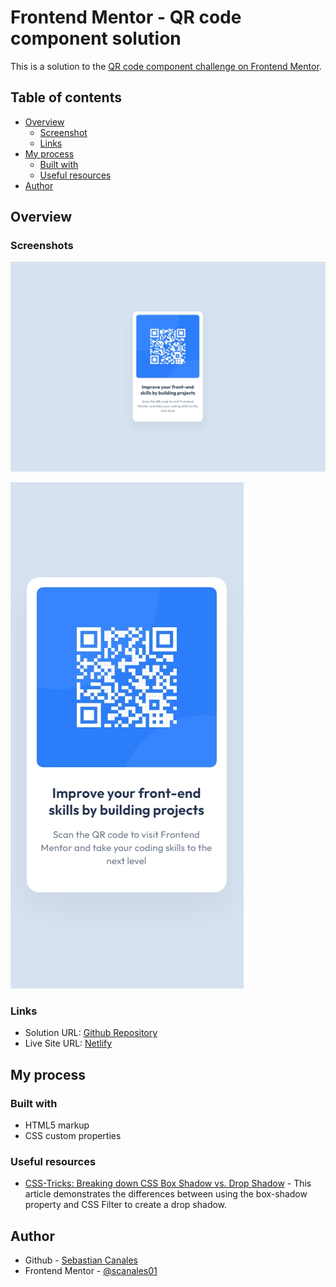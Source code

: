 # Frontend Mentor - QR code component solution

This is a solution to the [QR code component challenge on Frontend Mentor](https://www.frontendmentor.io/challenges/qr-code-component-iux_sIO_H).

## Table of contents

- [Overview](#overview)
  - [Screenshot](#screenshot)
  - [Links](#links)
- [My process](#my-process)
  - [Built with](#built-with)
  - [Useful resources](#useful-resources)
- [Author](#author)

## Overview

### Screenshots

![Desktop Screenshot](design/Desktop_Screenshot.jpeg)

![Mobile Screenshot](design/Mobile_Screenshot.jpeg)

### Links

- Solution URL: [Github Repository](https://github.com/scanales01/qr-code-component)
- Live Site URL: [Netlify](https://vocal-blancmange-ed9d5b.netlify.app/)

## My process

### Built with

- HTML5 markup
- CSS custom properties

### Useful resources

- [CSS-Tricks: Breaking down CSS Box Shadow vs. Drop Shadow](https://css-tricks.com/breaking-css-box-shadow-vs-drop-shadow/) - This article demonstrates the differences between using the box-shadow property and CSS Filter to create a drop shadow.

## Author

- Github - [Sebastian Canales](https://github.com/scanales01)
- Frontend Mentor - [@scanales01](https://www.frontendmentor.io/profile/scanales01)
